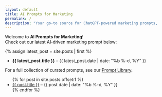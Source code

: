 ```yaml
---
layout: default
title: AI Prompts for Marketing
permalink: /
description: "Your go-to source for ChatGPT-powered marketing prompts, tutorials, and tool reviews."
---
```


Welcome to **AI Prompts for Marketing**!  
Check out our latest AI-driven marketing prompt below:

{% assign latest_post = site.posts | first %}
- **{{ latest_post.title }}** – {{ latest_post.date | date: "%b %-d, %Y" }}

For a full collection of curated prompts, see our [Prompt Library](/library/).

<ul>
{% for post in site.posts offset:1 %}
  <li>
    <a href="{{ post.url }}">{{ post.title }}</a> – {{ post.date | date: "%b %-d, %Y" }}
  </li>
{% endfor %}
</ul>
